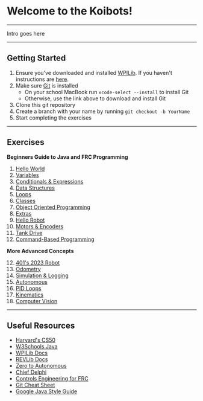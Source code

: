 # Welcome to the Koibots!

---

Intro goes here

---
## Getting Started
1. Ensure you've downloaded and installed [WPILib](https://github.com/wpilibsuite/allwpilib). If you haven't instructions are [here](https://koibots8230.github.io/koidocs/vscode.html).
2. Make sure [Git](https://git-scm.com/downloads) is installed
   + On your school MacBook run ```xcode-select --install``` to install Git
   + Otherwise, use the link above to download and install Git
3. Clone this git repository
4. Create a branch with your name by running `git checkout -b YourName`
5. Start completing the exercises
---
## Exercises

**Beginners Guide to Java and FRC Programming**
1. [Hello World](exercises/Task-1.md)
2. [Variables](exercises/Task-2.md) 
3. [Conditionals & Expressions](exercises/Task-3.md)
4. [Data Structures](exercises/Task-4.md)
5. [Loops](exercises/Task-5.md) 
6. [Classes](exercises/Task-6.md)
7. [Object Oriented Programming](exercises/Task-7.md)
8. [Extras](exercises/Task-8.md)
9. [Hello Robot](exercises/Task-9.md)
10. [Motors & Encoders](exercises/Task-10.md)
11. [Tank Drive](exercises/Task-11.md)
12. [Command-Based Programming](exercises/Task-12.md)

**More Advanced Concepts**

12. [401's 2023 Robot](exercises/Task-13.md) 
13. [Odometry](exercises/Task-14.md) 
14. [Simulation & Logging](exercises/Task-15.md)
15. [Autonomous](exercises/Task-16.md)
16. [PID Loops](exercises/Task-17.md)
17. [Kinematics](exercises/Task-18.md)
18. [Computer Vision](exercises/Task-19.md)

---

## Useful Resources

 - [Harvard's CS50](https://www.youtube.com/playlist?list=PLhQjrBD2T380F_inVRXMIHCqLaNUd7bN4)
 - [W3Schools Java](https://www.w3schools.com/java/default.asp)
 - [WPILib Docs](https://docs.wpilib.org/en/stable/index.html)
 - [REVLib Docs](https://docs.revrobotics.com/sparkmax/software-resources/spark-max-api-information)
 - [Zero to Autonomous](https://www.youtube.com/@0ToAuto/videos)
 - [Chief Delphi](https://www.chiefdelphi.com/)
 - [Controls Engineering for FRC](https://file.tavsys.net/control/controls-engineering-in-frc.pdf)
 - [Git Cheat Sheet](https://education.github.com/git-cheat-sheet-education.pdf)
 - [Google Java Style Guide](https://google.github.io/styleguide/javaguide.html)